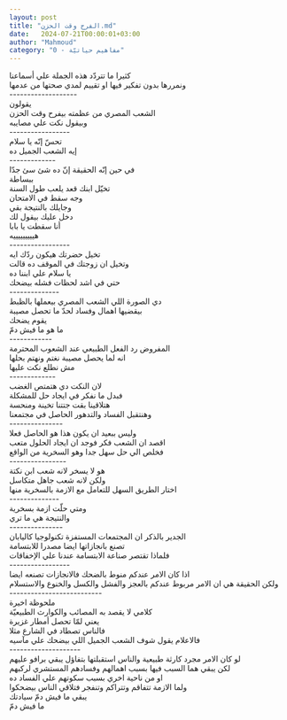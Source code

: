 ```yaml
---
layout: post
title: "الفرح وقت الحزن.md"
date:   2024-07-21T00:00:01+03:00
author: "Mahmoud"
category: "0 - مفاهيم حياتيّة"
---
```

كثيرا ما تتردّد هذه الجملة علي أسماعنا\
ونمررها بدون تفكير فيها او تقييم لمدي صحتها من
عدمها\
\-\-\-\-\-\-\-\-\-\-\-\-\-\-\-\-\-\--\
يقولون\
الشعب المصري من عظمته بيفرح وقت الحزن\
وبيقول نكت علي مصايبه\
\-\-\-\-\-\-\-\-\-\-\-\-\-\-\-\--\
تحسّ إنّه يا سلام\
إيه الشعب الجميل ده\
\-\-\-\-\-\-\-\-\-\-\-\--\
في حين إنّه الحقيقة إنّ ده شئ سئ جدّا\
ببساطة\
تخيّل ابنك قعد يلعب طول السنة\
وجه سقط في الامتحان\
وجايلك بالنتيجة بقي\
دخل عليك بيقول لك\
أنا سقطت يا بابا\
هيييييييييه\
\-\-\-\-\-\-\-\-\-\-\-\-\-\-\-\--\
تخيل حضرتك هيكون ردّك ايه\
وتخيل ان زوجتك في الموقف ده قالت\
يا سلام علي ابننا ده\
حتي في اشد لحظات فشله بيضحك\
\-\-\-\-\-\-\-\-\-\-\-\-\--\
دي الصورة اللي الشعب المصري بيعملها بالظبط\
بيقضيها اهمال وفساد لحدّ ما تحصل مصيبة\
يقوم يضحك\
ما هو ما فيش دمّ\
\-\-\-\-\-\-\-\-\-\-\--\
المفروض رد الفعل الطبيعي عند الشعوب المحترمة\
انه لما يحصل مصيبة نغتم ونهتم بحلها\
مش نطلع نكت عليها\
\-\-\-\-\-\-\-\-\-\-\-\--\
لان النكت دي هتمتص الغضب\
فبدل ما نفكر في ايجاد حل للمشكلة\
هتلاقينا بقت جتتنا تخينة ومنحسة\
وهنتقبل الفساد والتدهور الحاصل في مجتمعنا\
\-\-\-\-\-\-\-\-\-\-\-\-\-\--\
وليس ببعيد ان يكون هذا هو الحاصل فعلا\
اقصد ان الشعب فكر فوجد ان ايجاد الحلول متعب\
فخلص الي حل سهل جدا وهو السخرية من الواقع\
\-\-\-\-\-\-\-\-\-\-\-\-\-\-\--\
هو لا يسخر لانه شعب ابن نكتة\
ولكن لانه شعب جاهل متكاسل\
اختار الطريق السهل للتعامل مع الازمة بالسخرية
منها\
\-\-\-\-\-\-\-\-\-\-\-\-\--\
ومتي حلّت ازمة بسخرية\
والنتيجة هي ما تري\
\-\-\-\-\-\-\-\-\-\-\-\-\-\--\
الجدير بالذكر ان المجتمعات المستفزة تكنولوجيا
كاليابان\
تصنع بانجازاتها ايضا مصدرا للابتسامة\
فلماذا تقتصر صناعة الابتسامة عندنا علي الإخفاقات\
\-\-\-\-\-\-\-\-\-\-\-\-\-\-\-\--\
اذا كان الامر عندكم منوط بالضحك فالانجازات تصنعه
ايضا\
ولكن الحقيقة هي ان الامر مربوط عندكم بالعجز والفشل
والكسل والخنوع والاستسلام\
\-\-\-\-\-\-\-\-\-\-\-\-\-\-\-\-\-\-\-\-\-\-\-\-\--\
ملحوظة اخيرة\
كلامي لا يقصد به المصائب والكوارث الطبيعيّة\
يعني لمّا تحصل أمطار غزيرة\
فالناس تصطاد في الشارع مثلا\
فالاعلام يقول شوف الشعب الجميل اللي بيضحك علي
مآسيه\
\-\-\-\-\-\-\-\-\-\-\-\-\-\-\-\-\-\-\--\
لو كان الامر مجرد كارثة طبيعية والناس استقبلتها بتفاؤل
يبقي برافو عليهم\
لكن يبقي هما السبب فيها بسبب اهمالهم وفسادهم المستشري
لركبهم\
او من ناحية اخري بسبب سكوتهم علي الفساد ده\
ولما الازمة تتفاقم وتتراكم وتنفجر فتلاقي الناس
بيضحكوا\
يبقي ما فيش دمّ سيادتك\
ما فيش دمّ
